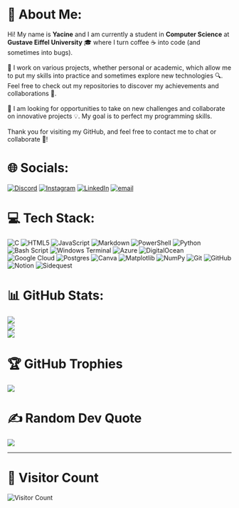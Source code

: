 # 💫 About Me:
Hi! My name is **Yacine** and I am currently a student in **Computer Science** at **Gustave Eiffel University** 🎓 where I turn coffee ☕ into code (and sometimes into bugs). 
<br><br>🚀 I work on various projects, whether personal or academic, which allow me to put my skills into practice and sometimes explore new technologies 🔍. Feel free to check out my repositories to discover my achievements and collaborations 🤝.
<br><br>🎯 I am looking for opportunities to take on new challenges and collaborate on innovative projects 💡. My goal is to perfect my programming skills.
<br><br>Thank you for visiting my GitHub, and feel free to contact me to chat or collaborate 📩!<br>


# 🌐 Socials:
[![Discord](https://img.shields.io/badge/Discord-%237289DA.svg?logo=discord&logoColor=white)](https://discordapp.com/users/279308005428690944) [![Instagram](https://img.shields.io/badge/Instagram-%23E4405F.svg?logo=Instagram&logoColor=white)](https://instagram.com/yacine20005) [![LinkedIn](https://img.shields.io/badge/LinkedIn-%230077B5.svg?logo=linkedin&logoColor=white)](https://linkedin.com/in/yacine-hamadouche) [![email](https://img.shields.io/badge/Email-D14836?logo=gmail&logoColor=white)](mailto:yacine.hamadouche@edu.univ-eiffel.fr) 

# 💻 Tech Stack:
![C](https://img.shields.io/badge/c-%2300599C.svg?style=for-the-badge&logo=c&logoColor=white) ![HTML5](https://img.shields.io/badge/html5-%23E34F26.svg?style=for-the-badge&logo=html5&logoColor=white) ![JavaScript](https://img.shields.io/badge/javascript-%23323330.svg?style=for-the-badge&logo=javascript&logoColor=%23F7DF1E) ![Markdown](https://img.shields.io/badge/markdown-%23000000.svg?style=for-the-badge&logo=markdown&logoColor=white) ![PowerShell](https://img.shields.io/badge/PowerShell-%235391FE.svg?style=for-the-badge&logo=powershell&logoColor=white) ![Python](https://img.shields.io/badge/python-3670A0?style=for-the-badge&logo=python&logoColor=ffdd54) ![Bash Script](https://img.shields.io/badge/bash_script-%23121011.svg?style=for-the-badge&logo=gnu-bash&logoColor=white) ![Windows Terminal](https://img.shields.io/badge/Windows%20Terminal-%234D4D4D.svg?style=for-the-badge&logo=windows-terminal&logoColor=white) ![Azure](https://img.shields.io/badge/azure-%230072C6.svg?style=for-the-badge&logo=microsoftazure&logoColor=white) ![DigitalOcean](https://img.shields.io/badge/DigitalOcean-%230167ff.svg?style=for-the-badge&logo=digitalOcean&logoColor=white) ![Google Cloud](https://img.shields.io/badge/GoogleCloud-%234285F4.svg?style=for-the-badge&logo=google-cloud&logoColor=white) ![Postgres](https://img.shields.io/badge/postgres-%23316192.svg?style=for-the-badge&logo=postgresql&logoColor=white) ![Canva](https://img.shields.io/badge/Canva-%2300C4CC.svg?style=for-the-badge&logo=Canva&logoColor=white) ![Matplotlib](https://img.shields.io/badge/Matplotlib-%23ffffff.svg?style=for-the-badge&logo=Matplotlib&logoColor=black) ![NumPy](https://img.shields.io/badge/numpy-%23013243.svg?style=for-the-badge&logo=numpy&logoColor=white) ![Git](https://img.shields.io/badge/git-%23F05033.svg?style=for-the-badge&logo=git&logoColor=white) ![GitHub](https://img.shields.io/badge/github-%23121011.svg?style=for-the-badge&logo=github&logoColor=white) ![Notion](https://img.shields.io/badge/Notion-%23000000.svg?style=for-the-badge&logo=notion&logoColor=white) ![Sidequest](https://img.shields.io/badge/sidequest-%23101227.svg?style=for-the-badge&logo=sidequest&logoColor=white)
# 📊 GitHub Stats:
![](https://github-readme-stats.vercel.app/api?username=yacine20005&theme=shadow_red&hide_border=false&include_all_commits=true&count_private=true&locale=en)<br/>
![](https://github-readme-streak-stats.herokuapp.com/?user=yacine20005&theme=shadow_red&hide_border=false&locale=en)<br/>
![](https://github-readme-stats.vercel.app/api/top-langs/?username=yacine20005&theme=shadow_red&hide_border=false&include_all_commits=true&count_private=true&layout=compact&locale=en)

# 🏆 GitHub Trophies
![](https://github-profile-trophy.vercel.app/?username=yacine20005&theme=darkhub&no-frame=false&no-bg=true&margin-w=4)

# ✍️ Random Dev Quote
![](https://quotes-github-readme.vercel.app/api?type=vetical&theme=dark)

---
# 📲 Visitor Count
![Visitor Count](https://profile-counter.glitch.me/{yacine20005}/count.svg)

<!-- Proudly created with GPRM ( https://gprm.itsvg.in ) -->

